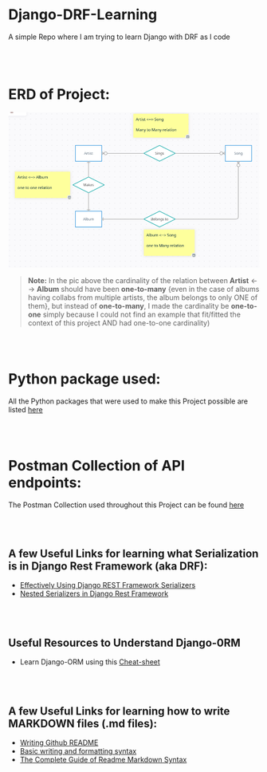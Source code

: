 # Django-DRF-Learning
A simple Repo where I am trying to learn Django with DRF as I code
<br>
<br>
<br>
<br>

# ERD of Project:

![A Pic of ERD of the Project](https://github.com/Usman-Far00q/Django-DRF-Learning/blob/main/ERD%20Diagram%20For%20Django_Project_1.png?raw=true)

> **Note:** In the pic above the cardinality of the relation between **Artist** <--> **Album** should have been **one-to-many** {even in the case of albums having collabs from multiple
artists, the album belongs to only ONE of them}, but instead of **one-to-many**, I made the cardinality be **one-to-one** simply because I could not find an example that fit/fitted the context of this project AND had one-to-one cardinality)


<br>
<br>

# Python package used:
All the Python packages that were used to make this Project possible are listed [here](https://github.com/Usman-Far00q/Django-DRF-Learning/blob/main/requirements.txt)


<br>
<br>

# Postman Collection of API endpoints:
The Postman Collection used throughout this Project can be found [here](https://github.com/Usman-Far00q/Django-DRF-Learning/blob/main/Project_Postman_Collection.json)


<br>
<br>

## A few Useful Links for learning what Serialization is in Django Rest Framework (aka DRF):  
- [Effectively Using Django REST Framework Serializers](https://testdriven.io/blog/drf-serializers/)  
- [Nested Serializers in Django Rest Framework](https://blog.devgenius.io/nested-serializers-in-django-rest-framework-6b36bf011074)
  
<br>
<br>

## Useful Resources to Understand Django-0RM
- Learn Django-ORM using this [Cheat-sheet](https://github.com/Usman-Far00q/Django-DRF-Learning/blob/main/Django%20ORM%20Cheat-Sheet.md)


<br>
<br>

## A few Useful Links for learning how to write MARKDOWN files (.md files):  
- [Writing Github README](https://medium.com/analytics-vidhya/writing-github-readme-e593f278a796)
- [Basic writing and formatting syntax](https://docs.github.com/en/get-started/writing-on-github/getting-started-with-writing-and-formatting-on-github/basic-writing-and-formatting-syntax)
- [The Complete Guide of Readme Markdown Syntax](https://github.com/darsaveli/Readme-Markdown-Syntax/tree/main)
